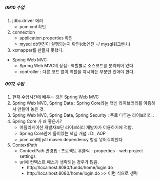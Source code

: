 ##### 0910 수업

1. jdbc.driver 에러
   + pom.xml 확인
2. connection
   + application.properties 확인
   + mysql db엔진이 실행되는지 확인(db엔진 =/ mysql워크벤치)
3. xxmapper를 만들지 못했다.

+ Spring Web MVC
  + Spring Web MVC의 장점 : 역할별로 소스코드를 분리되어 있다. 
  + controller : 다른 코드 없이 역할을 지시하는 부분만 있어야 한다.

##### 0912 수업

1. 현재 수업시간에 배우는 것은 Spring Web MVC
2. Spring Web MVC, Spring Data : Spring Core라는 핵심 라이브러리를 이용해서 만들어 놓은 것.
3. Spring Web MVC, Spring Data, Spring Security : 주로 다루는 라이브러리 .
4. Spring Core 가 왜 좋은가? 
   + 어플리케이션 개발자보단 라이브러리 개발자가 이용하기에 적합.
   + Spring Core안에 들어있는 핵심 개념 : DI, AOP
   + pom.xml에 jstl maven dependency 항상 넣어줘야한다.
5. ContextPath
   + ContextPath 변경법 : 프로젝트 우클릭 - properties - web project settings
   + url에 컨텍스트 패스가 생략되는 경우가 많음. 
     + http://localhost:8080/funds/home/login.do
     + http://localhost:8080/home/login.do >> 이런 식으로 생략

     